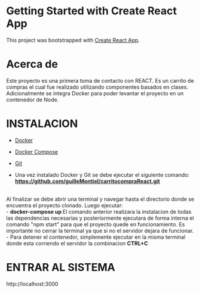 # Getting Started with Create React App

This project was bootstrapped with [Create React App](https://github.com/facebook/create-react-app).

# Acerca de

Este proyecto es una primera toma de contacto con REACT. 
Es un carrito de compras el cual fue realizado utilizando componentes basados en clases. 
Adicionalmente se integra Docker para poder levantar el proyecto en un contenedor de Node.

# INSTALACION

- <a href="https://docs.docker.com/engine/install/" target="_blank">Docker</a>
- <a href="https://docs.docker.com/compose/install/" target="_blank"> Docker Compose </a>
- <a href="https://git-scm.com/book/en/v2/Getting-Started-Installing-Git" target="_blank">Git</a>

- Una vez instalado Docker y Git se debe ejecutar el siguiente comando:<br>
<b>https://github.com/guilleMontiel/carritocompraReact.git</b>
<br>
Al finalizar se debe abrir una terminal y navegar hasta el directorio donde se encuentra el proyecto clonado. Luego ejecutar:<br>
- <b> docker-compose up </b> 
El comando anterior realizara la instalacion de todas las dependencias necesarias y posteriormente ejecutara de forma interna el comando "npm start" para que el proyecto quede en funcionamiento. Es importante no cerrar la terminal ya que si no el servidor dejara de funcionar. 
<br>
- Para detener el contenedor, simplemente ejecutar en la misma terminal donde esta corriendo el servidor la combinacion <b>CTRL+C</b> 

# ENTRAR AL SISTEMA

http://localhost:3000
